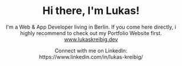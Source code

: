 <div align="center">

# Hi there, I'm Lukas!
I'm a Web & App Developer living in Berlin. If you come here directly, i highly recommend to check out my Portfolio Website first. 
<br>
  www.lukaskreibig.dev
  <p>
Connect with me on LinkedIn: 
  <br>
  https://www.linkedin.com/in/lukas-kreibig/
</div>
